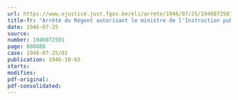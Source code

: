 ```yaml
---
url: https://www.ejustice.just.fgov.be/eli/arrete/1946/07/25/1946072501/justel
title-fr: "Arrêté du Régent autorisant le ministre de l'Instruction publique à imputer certaines dépenses sur le budget du Ministère des Affaires économiques"
date: 1946-07-25
source:
number: 1946072501
page: 888888
case: 1946-07-25/01
publication: 1946-10-03
starts:
modifies:
pdf-original:
pdf-consolidated:
---
```


